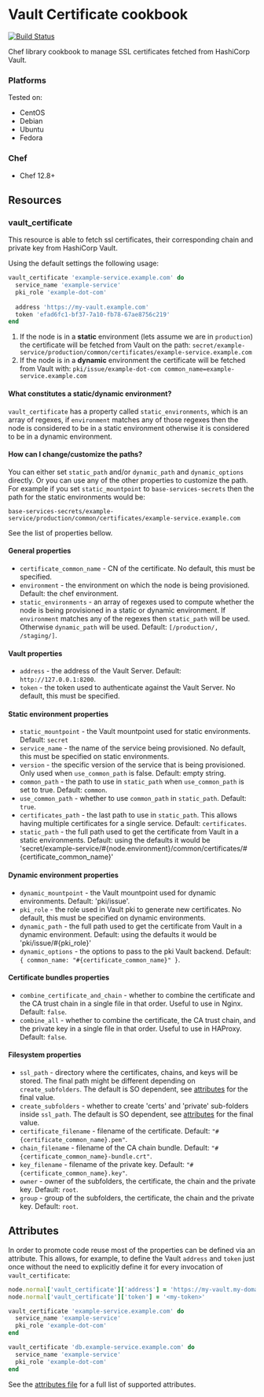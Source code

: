Vault Certificate cookbook
==========================

[![Build Status](https://travis-ci.org/ist-dsi/cookbook-vault-certificate.svg?branch=master)](https://travis-ci.org/ist-dsi/cookbook-vault-certificate)

Chef library cookbook to manage SSL certificates fetched from HashiCorp Vault.

### Platforms

Tested on:

- CentOS
- Debian
- Ubuntu
- Fedora

### Chef

- Chef 12.8+

## Resources

### vault_certificate

This resource is able to fetch ssl certificates, their corresponding chain and private key from HashiCorp Vault.

Using the default settings the following usage:

```ruby
vault_certificate 'example-service.example.com' do
  service_name 'example-service'
  pki_role 'example-dot-com'
  
  address 'https://my-vault.example.com'
  token 'efad6fc1-bf37-7a10-fb78-67ae8756c219'
end

```

1) If the node is in a **static** environment (lets assume we are in `production`) the certificate will be fetched from Vault on the path:
  ```secret/example-service/production/common/certificates/example-service.example.com```
2) If the node is in a **dynamic** environment the certificate will be fetched from Vault with:
  ```pki/issue/example-dot-com common_name=example-service.example.com```
  
#### What constitutes a static/dynamic environment?
`vault_certificate` has a property called `static_environments`, which is an array of regexes, if `environment` matches
any of those regexes then the node is considered to be in a static environment otherwise it is considered to
be in a dynamic environment.

#### How can I change/customize the paths?
You can either set `static_path` and/or `dynamic_path` and `dynamic_options` directly. Or you can use any of the other
properties to customize the path. For example if you set `static_mountpoint` to `base-services-secrets` then the path
for the static environments would be:

  ```base-services-secrets/example-service/production/common/certificates/example-service.example.com```

See the list of properties bellow.

#### General properties

  - `certificate_common_name` - CN of the certificate. No default, this must be specified.
  - `environment` - the environment on which the node is being provisioned. Default: the chef environment.
  - `static_environments` - an array of regexes used to compute whether the node is being provisioned in a static or dynamic environment.
                            If `environment` matches any of the regexes then `static_path` will be used. Otherwise `dynamic_path` will be used.
                            Default: `[/production/, /staging/]`.

#### Vault properties

  - `address` - the address of the Vault Server. Default: `http://127.0.0.1:8200`.
  - `token` - the token used to authenticate against the Vault Server. No default, this must be specified.

#### Static environment properties
  
  - `static_mountpoint` - the Vault mountpoint used for static environments. Default: `secret`
  - `service_name` - the name of the service being provisioned. No default, this must be specified on static environments.
  - `version` - the specific version of the service that is being provisioned. Only used when `use_common_path` is false. Default: empty string.
  - `common_path` - the path to use in `static_path` when `use_common_path` is set to true. Default: `common`.
  - `use_common_path` - whether to use `common_path` in `static_path`. Default: `true`.
  - `certificates_path` - the last path to use in `static_path`. This allows having multiple certificates for a single service. Default: `certificates`.
  - `static_path` - the full path used to get the certificate from Vault in a static environments. Default: using the defaults it would be
                    'secret/example-service/#{node.environment}/common/certificates/#{certificate_common_name}'

#### Dynamic environment properties
                    
  - `dynamic_mountpoint` - the Vault mountpoint used for dynamic environments. Default: 'pki/issue'.
  - `pki_role` - the role used in Vault pki to generate new certificates. No default, this must be specified on dynamic environments.
  - `dynamic_path` - the full path used to get the certificate from Vault in a dynamic environment. Default: using the defaults it would be
                     'pki/issue/#{pki_role}'
  - `dynamic_options` - the options to pass to the pki Vault backend. Default: `{ common_name: "#{certificate_common_name}" }`.

#### Certificate bundles properties

  - `combine_certificate_and_chain` - whether to combine the certificate and the CA trust chain in a single file in that order. Useful to use in Nginx. Default: `false`.
  - `combine_all` - whether to combine the certificate, the CA trust chain, and the private key in a single file in that order. Useful to use in HAProxy. Default: `false`.

#### Filesystem properties

  - `ssl_path` - directory where the certificates, chains, and keys will be stored. The final path might be different depending on `create_subfolders`.
                 The default is SO dependent, see [attributes](attributes/defaults.rb) for the final value.
  - `create_subfolders` - whether to create 'certs' and 'private' sub-folders inside `ssl_path`.
                          The default is SO dependent, see [attributes](attributes/defaults.rb) for the final value.
  - `certificate_filename` - filename of the certificate. Default: `"#{certificate_common_name}.pem"`.
  - `chain_filename` - filename of the CA chain bundle. Default: `"#{certificate_common_name}-bundle.crt"`.
  - `key_filename` - filename of the private key. Default: `"#{certificate_common_name}.key"`.
  - `owner` - owner of the subfolders, the certificate, the chain and the private key. Default: `root`.
  - `group` - group of the subfolders, the certificate, the chain and the private key. Default: `root`.

## Attributes

In order to promote code reuse most of the properties can be defined via an attribute. This allows, for example, to define
the Vault `address` and `token` just once without the need to explicitly define it for every invocation of `vault_certificate`:

```ruby
node.normal['vault_certificate']['address'] = 'https://my-vault.my-domain.gtld'
node.normal['vault_certificate']['token'] = '<my-token>'

vault_certificate 'example-service.example.com' do
  service_name 'example-service'
  pki_role 'example-dot-com'
end

vault_certificate 'db.example-service.example.com' do
  service_name 'example-service'
  pki_role 'example-dot-com'
end
```

See the [attributes file](attributes/defaults.rb) for a full list of supported attributes.